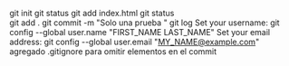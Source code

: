  git init
 git status
 git add index.html
 git status  
 git add .
 git commit -m "Solo una prueba "
 git log
 Set your username: git config --global user.name "FIRST_NAME LAST_NAME"
 Set your email address: git config --global user.email "MY_NAME@example.com"
 agregado .gitignore para omitir elementos en el commit